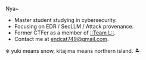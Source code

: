 <!--<p align="center">
<img src="https://raw.githubusercontent.com/Endcat/Endcat/master/banner.png" />
</p>-->
Nya~
- Master student studying in cybersecurity.
- Focusing on EDR / SecLLM / Attack provenance.
- Former CTFer as a member of [::Team L::](https://l.xdsec.org/about.html).
- Contact me at [endcat749@gmail.com](mailto:endcat749@gmail.com).

❄️ yuki means snow, kitajima means northern island. 🏝️
